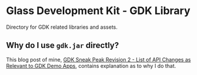 Glass Development Kit - GDK Library
=======

Directory for GDK related libraries and assets.


## Why do I use `gdk.jar` directly?

This blog post of mine, [GDK Sneak Peak Revision 2 - List of API Changes as Relevant to GDK Demo Apps](http://blog.glassdiary.com/post/70419002255/google-glass-development-kit-sneak-peak-revision-2), contains explanation as to why I do that.

